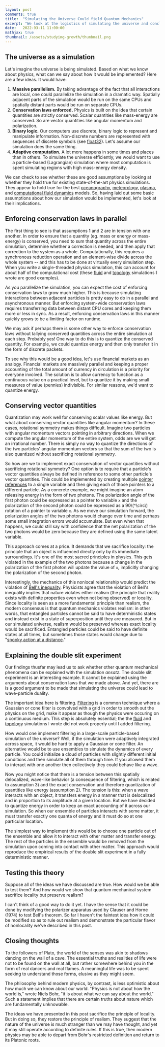 ```yaml
---
layout: post
comments: true
title:  "Simulating the Universe Could Yield Quantum Mechanics"
excerpt: "We look at the logistics of simulating the universe and conclude that quantum mechanics may be a consequence of simulation code."
date:   2022-03-11 11:00:00
mathjax: true
thumbnail: /assets/studying-growth/thumbnail.png
---
```


## The universe as a simulation

Let's imagine the universe is being simulated. Based on what we know about physics, what can we say about how it would be implemented? Here are a few ideas. It would have:

1. **Massive parallelism.** By taking advantage of the fact that all interactions are local, one could parallelize the simulation in a dramatic way. Spatially adjacent parts of the simulation would be run on the same CPUs and spatially distant parts would be run on separate CPUs.
2. **Conservation laws enforced.** Physics is built on the idea that certain quantities are strictly conserved. Scalar quantities like mass-energy are conserved. So are vector quantities like angular momentum and polarization.
3. **Binary logic.** Our computers use discrete, binary logic to represent and manipulate information. Non-discrete numbers are represented with sequences of discrete symbols (see [float32](https://en.wikipedia.org/wiki/Single-precision_floating-point_format)). Let's assume our simulation does the same thing.
4. **Adaptive computation.** A lot more happens in some times and places than in others. To simulate the universe efficiently, we would want to use a particle-based (Lagrangian) simulation where most computation is spent simulating regions with high mass-energy density.

We can check to see whether these are good assumptions by looking at whether they hold true for existing state-of-the-art physics simulations. They appear to hold true for the best [oceanography](https://www.myroms.org/), [meteorology](https://confluence.ecmwf.int/display/S2S/ECMWF+model+description), [plasma](https://arxiv.org/abs/0810.5757), and [computational fluid dynamics](https://en.wikipedia.org/wiki/Computational_fluid_dynamics) models. So, having laid out some basic assumptions about how our simulation would be implemented, let's look at their implications.

## Enforcing conservation laws in parallel

The first thing to see is that assumptions 1 and 2 are in tension with one another. In order to ensure that a quantity (eg. mass or energy or mass-energy) is conserved, you need to sum that quantity across the entire simulation, determine whether a correction is needed, and then apply that correction to the system as a whole. Computationally, this requires a synchronous reduction operation and an element-wise divide across the whole system -- and this has to be done at virtually every simulation step. When you write a single-threaded physics simulation, this can account for about half of the computational cost (these [fluid](https://github.com/greydanus/optimize_wing/blob/3d661cae6ca6a320981fd5fc29848e1233d891cd/simulate.py#L57) and [topology](https://github.com/google-research/neural-structural-optimization/blob/1c11b8c6ef50274802a84cf1a244735c3ed9394d/neural_structural_optimization/topo_physics.py#L236) simulations I wrote are good examples).

As you parallelize the simulation, you can expect the cost of enforcing conservation laws to grow much higher. This is because simulating interactions between adjacent particles is pretty easy to do in a parallel and asynchronous manner. But enforcing system-wide conservation laws requires transferring data between distant CPU cores and keeping them more or less in sync. As a result, enforcing conservation laws in this manner quickly grows to be a limiting factor on runtime.

We may ask if perhaps there is some other way to enforce conservation laws without tallying conserved quantities across the entire simulation at each step. Probably yes! One way to do this is to quantize the conserved quantity. For example, we could quantize energy and then only transfer it in the form of discrete packets.

To see why this would be a good idea, let's use financial markets as an analogy. Financial markets are massively parallel and keeping a proper accounting of the total amount of currency in circulation is a priority for everyone involved. The solution is to allow currency to function as a continuous value on a practical level, but to quantize it by making small measures of value (pennies) indivisible. For similar reasons, we'd want to quantize energy.

## Conserving vector quantities

Quantization may work well for conserving scalar values like energy. But what about conserving vector quantities like angular momentum? In these cases, rotational symmetry makes things difficult. Imagine two particles with angular momentum vectors pointing in arbitrary directions. When we compute the angular momentum of the entire system, odds are we will get an irrational number. There is simply no way to quantize the directions of the two particles' angular momentum vectors so that the sum of the two is also quantized without sacrificing rotational symmetry.

So how are we to implement exact conservation of vector quantities without sacrificing rotational symmetry? One option is to require that a particle's vector quantities always be defined in reference to some other particle's vector quantities. This could be implemented by creating multiple [pointer references](https://en.wikipedia.org/wiki/Pointer_(computer_programming)) to a single variable and then giving each of those pointers to a different particle. As a concrete example, we might imagine an atom releasing energy in the form of two photons. The polarization angle of the first photon could be expressed as a pointer to variable ```x``` and the polarization of the second photon could be expressed as a 90\\(^\circ\\) rotation of a pointer to variable ```x```. As we move our simulation forward, the polarization angles of the two photons would change over time and perhaps some small integration errors would accumulate. But even when that happens, we could still say with confidence that the net polarization of the two photons would be zero because they are defined using the same latent variable.

This approach comes at a price. It demands that we sacrifice locality: the principle that an object is influenced directly only by its immediate surroundings. It's one of the most sacred principles in physics. This gets violated in the example of the two photons because a change in the polarization of the first photon will update the value of ``x``, implicitly changing the polarization of the second photon.

Interestingly, the mechanics of this nonlocal relationship would predict the violation of [Bell's inequality](https://www.youtube.com/watch?v=zcqZHYo7ONs&vl=en). Physicists agree that the violation of Bell's inequality implies that nature violates either realism (the principle that reality exists with definite properties even when not being observed) or locality. Since locality is seen as a more fundamental principle than realism, the modern consensus is that quantum mechanics violates realism: in other words, that entangled particles cannot be said to have deterministic states and instead exist in a state of superposition until they are measured. But in our simulated universe, realism would be preserved whereas exact locality would be sacrificed. Entangled particles could be said to have definite states at all times, but sometimes those states would change due to "[spooky action at a distance](https://www.quantamagazine.org/how-bells-theorem-proved-spooky-action-at-a-distance-is-real-20210720/)."

## Explaining the double slit experiment

Our findings thusfar may lead us to ask whether other quantum mechanical phenomena can be explained with the simulation _ansatz_. The double slit experiment is an interesting example. It cannot be explained using the arguments about conservation laws that we made above. And yet, there are is a good argument to be made that simulating the universe could lead to wave-particle duality.

The important idea here is filtering. [Filtering](https://en.wikipedia.org/wiki/Filter_(large_eddy_simulation)) is a common technique where a Gaussian or cone filter is convolved with a grid in order to smooth out the physics on the grid, make it appear as though the physics were occuring on a continuous medium. This step is absolutely essential; the the [fluid](https://github.com/greydanus/optimize_wing/blob/3d661cae6ca6a320981fd5fc29848e1233d891cd/simulate.py#L83) and [topology](https://github.com/google-research/neural-structural-optimization/blob/1c11b8c6ef50274802a84cf1a244735c3ed9394d/neural_structural_optimization/topo_physics.py#L84) simulations I wrote did not work properly until I added filtering.

How would one implement filtering in a large-scale particle-based simulation of the universe? Well, if the simulation were adaptively integrated across space, it would be hard to apply a Gaussian or cone filter. An alternative would be to use ensembles to simulate the dynamics of every particle. You could initialize a cloud of particles with slightly different initial conditions and then simulate all of them through time. If you allowed them to interact with one another then collectively they could behave like a wave.

Now you might notice that there is a tension between this spatially delocalized, wave-like behavior (a consequence of filtering, which is related to assumption 3) and the exact conservation and therefore quantization of quantities like energy (assumption 2). The tension is this: when a wave interacts with an object, it transfers energy in a manner that is delocalized and in proportion to its amplitude at a given location. But we have decided to quantize energy in order to keep an exact accounting of it across our simulation. So when our ensemble of particles interacts with some matter, it must transfer exactly one quanta of energy and it must do so at one particular location.

The simplest way to implement this would be to choose one particle out of the ensemble and allow it to interact with other matter and transfer energy. The rest of the particles in the ensemble would be removed from the simulation upon coming into contact with other matter. This approach would reproduce the empirical results of the double slit experiment in a fully deterministic manner.

## Testing this theory

Suppose all of the ideas we have discussed are true. How would we be able to test them? And how would we show that quantum mechanical system sacrifice locality but preserve realism?

I can't think of a good way to do it yet. I have the sense that it could be done by modifying the polarizer apparatus used by Clauser and Horne (1974) to test Bell's theorem. So far I haven't the faintest idea how it could be modified so as to rule out realism and demonstrate the particular flavor of nonlocality we've described in this post.

## Closing thoughts

To the followers of Plato, the world of the senses was akin to shadows dancing on the wall of a cave. The essential truths and realities of life were not to be found on the wall at all, but rather somewhere behind you in the form of real dancers and real flames. A meaningful life was to be spent seeking to understand those forms, elusive as they might seem.

The philosophy behind modern physics, by contrast, is less optimistic about how much we can know about our world. "Physics is not about how the world is," wrote Niels Bohr, "it is about what we can say about the world." Such a statement implies that there are certain truths about nature which are fundamentally unknowable.

The ideas we have presented in this post sacrifice the principle of locality. But in doing so, they restore the principle of realism. They suggest that the nature of the universe is much stranger than we may have thought, and yet it may still operate according to definite rules. If this is true, then modern physics may be able to depart from Bohr's restricted definition and return to its Platonic roots.
